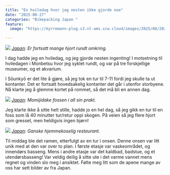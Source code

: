 ```yaml
---
title: "En hviledag hvor jeg nesten ikke gjorde noe"
date: "2025-08-27"
categories: "Bikepacking Japan "
feature:
  image: "https://kyrremann-plog.s3.nl-ams.scw.cloud/images/2025/08/20250827_094637.jpg"

---
```



![](https://kyrremann-plog.s3.nl-ams.scw.cloud/images/2025/08/20250827_094637.jpg)
*[Japan](https://www.google.com/maps/place/43.7245184,142.94771199972223): Er fortsatt mange hjort rundt omkring.*

I dag hadde jeg en hviledag, og jeg gjorde nesten ingenting! I motsetning til hviledagen i Monbetsu hvor jeg syklet rundt, og var på tre forskjellige museumer, og et akvarium.

I Sōunkyō er det lite å gjøre, så jeg tok en tur til 7-11 fordi jeg skulle ta ut kontanter. Det er fortsatt hovedsakelig kontanter det går i utenfor storbyene. Nå klarte jeg å glemme kortet på rommet, så det må bli en annen dag.


![](https://kyrremann-plog.s3.nl-ams.scw.cloud/images/2025/08/20250827_101212.jpg)
*[Japan](https://www.google.com/maps/place/43.719355899722224,142.96094749999995): Momijidake fossen i all sin prakt.*

Jeg klarte ikke å sitte helt stille, hadde jo en hel dag, så jeg gikk en tur til en foss som lå 40 minutter tur/retur oppi skogen. På veien så jeg flere hjort som gresset, men heldigvis ingen bjørn!


![](https://kyrremann-plog.s3.nl-ams.scw.cloud/images/2025/08/20250827_163459.jpg)
*[Japan](https://www.google.com/maps/place/43.726283,142.94698149972223): Ganske hjemmekoselig restaurant.*

Til middag ble det ramen, etterfulgt av en tur i onsen. Denne onsen var litt unik med at den var over to plan. I første etasje var vaskeområdet, og innendørs basseng. Mens i andre etasje var det kaldbad, badstue, og et utendørsbasseng! Var veldig deilig å sitte ute i det varme vannet mens regnet og vinden slo meg i ansiktet. Følte meg litt som de apene mange av oss har sett bilder av fra Japan.